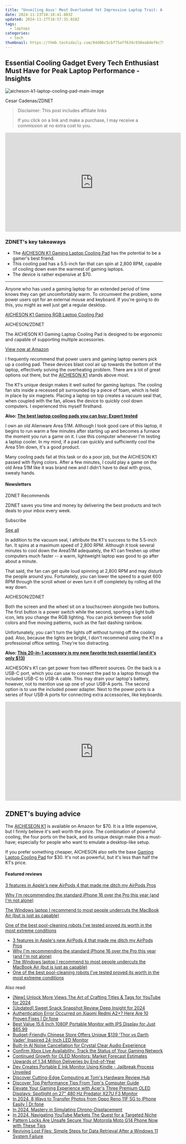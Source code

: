 ```yaml
---
title: "Unveiling Asus' Most Overlooked Yet Impressive Laptop Trait: A Hidden Gem for Tech Enthusiasts"
date: 2024-11-23T18:18:41.803Z
updated: 2024-11-27T18:57:35.028Z
tags:
  - laptops
categories:
  - tech
thumbnail: https://thmb.techidaily.com/84d0bc5cbf75aff634c938ea8def6c75418d8f0746613af42a2c779a9073e228.jpg
---
```


## Essential Cooling Gadget Every Tech Enthusiast Must Have for Peak Laptop Performance - Insights

![aicheson-k1-laptop-cooling-pad-main-image](https://www.zdnet.com/a/img/resize/e716f3c9b72cd68472024323fc431256c096b849/2024/08/26/a5142590-3164-46f0-9be3-75e1c04443df/aicheson-k1-laptop-cooling-pad-main-image.jpg?auto=webp&width=1280)

Cesar Cadenas/ZDNET

>  Disclaimer: This post includes affiliate links
>
>  If you click on a link and make a purchase, I may receive a commission at no extra cost to you.
>

<!-- affiliate ads begin -->
<iframe width="560" height="315" src="https://www.youtube.com/embed/aRMCbJxLuwE?si=E5sfJvoqkv1qCMWz&autoplay=1" title="YouTube video player" frameborder="0" allow="accelerometer; autoplay; clipboard-write; encrypted-media; gyroscope; picture-in-picture; web-share" referrerpolicy="strict-origin-when-cross-origin" allowfullscreen></iframe>
<!-- affiliate ads end -->

### ZDNET's key takeaways

* The [AICHESON K1 Gaming Laptop Cooling Pad](https://buy.geni.us/Proxy.ashx?TSID=368250&GR%5FURL=https%3A%2F%2Fwww.amazon.com%2Fdp%2FB0CYSZ14WF%3Ftag%3Dzd-buy-button-20%26ascsubtag%3D%5F%5FCOM%5FCLICK%5FID%5F%5F%7Ca66d2aa2-1632-4ec2-9c68-3ff912b843aa%7Cdtp&dtb=1) has the potential to be a gamer's best friend.
* This cooling pad has a 5.5-inch fan that can spin at 2,800 RPM, capable of cooling down even the warmest of gaming laptops.
* The device is rather expensive at $70.

---

Anyone who has used a gaming laptop for an extended period of time knows they can get uncomfortably warm. To circumvent the problem, some power users opt for an external mouse and keyboard. If you're going to do this, you might as well just get a regular desktop.

[AICHESON K1 Gaming RGB Laptop Cooling Pad](https://buy.geni.us/Proxy.ashx?TSID=368250&GR%5FURL=https%3A%2F%2Fwww.amazon.com%2Fdp%2FB0D2NFLCWY%3FlinkCode%3Dogi%26th%3D1%26psc%3D1%26tag%3Dzd-buy-button-20%26ascsubtag%3D%5F%5FCOM%5FCLICK%5FID%5F%5F%7Ca66d2aa2-1632-4ec2-9c68-3ff912b843aa%7Cdtp&dtb=1) 

AICHESON/ZDNET

The AICHESON K1 Gaming Laptop Cooling Pad is designed to be ergonomic and capable of supporting multiple accessories.

[View now at Amazon](https://buy.geni.us/Proxy.ashx?TSID=368250&GR%5FURL=https%3A%2F%2Fwww.amazon.com%2Fdp%2FB0D2NFLCWY%3FlinkCode%3Dogi%26th%3D1%26psc%3D1%26tag%3Dzd-buy-button-20%26ascsubtag%3D%5F%5FCOM%5FCLICK%5FID%5F%5F%7Ca66d2aa2-1632-4ec2-9c68-3ff912b843aa%7Cdtp&dtb=1) 

I frequently recommend that power users and gaming laptop owners pick up a cooling pad. These devices blast cool air up towards the bottom of the laptop, effectively solving the overheating problem. There are a lot of great options out there, but the [AICHESON K1](https://buy.geni.us/Proxy.ashx?TSID=368250&GR%5FURL=https%3A%2F%2Fwww.amazon.com%2Fdp%2FB0CYSZ14WF%3Ftag%3Dzd-buy-button-20%26ascsubtag%3D%5F%5FCOM%5FCLICK%5FID%5F%5F%7Ca66d2aa2-1632-4ec2-9c68-3ff912b843aa%7Cdtp&dtb=1) stands above most.

The K1's unique design makes it well suited for gaming laptops. The cooling fan sits inside a recessed pit surrounded by a piece of foam, which is held in place by six magnets. Placing a laptop on top creates a vacuum seal that, when coupled with the fan, allows the device to quickly cool down computers. I experienced this myself firsthand.

**Also: [The best laptop cooling pads you can buy: Expert tested](https://www.zdnet.com/home-and-office/best-laptop-cooling-pad/)**

I own an old Alienware Area 51M. Although I took good care of this laptop, it begins to run warm a few minutes after starting up and becomes a furnace the moment you run a game on it. I use this computer whenever I'm testing a laptop cooler. In my mind, if a pad can quickly and sufficiently cool the Area 51m down, it's a good product. 

Many cooling pads fail at this task or do a poor job, but the AICHESON K1 passed with flying colors. After a few minutes, I could play a game on the old Area 51M like it was brand new and I didn't have to deal with gross, sweaty hands.

#### Newsletters

ZDNET Recommends

ZDNET saves you time and money by delivering the best products and tech deals to your inbox every week.

 Subscribe

[See all](https://www.zdnet.com/newsletters/)

In addition to the vacuum seal, I attribute the K1's success to the 5.5-inch fan. It spins at a maximum speed of 2,800 RPM. Although it took several minutes to cool down the Area51M adequately, the K1 can freshen up other computers much faster -- a warm, lightweight laptop was good to go after about a minute. 

That said, the fan can get quite loud spinning at 2,800 RPM and may disturb the people around you. Fortunately, you can lower the speed to a quiet 600 RPM through the scroll wheel or even turn it off completely by rolling all the way down.

AICHESON/ZDNET

Both the screen and the wheel sit on a touchscreen alongside two buttons. The first button is a power switch while the second, sporting a light bulb icon, lets you change the RGB lighting. You can pick between five solid colors and five moving patterns, such as the fast dashing rainbow.

Unfortunately, you can't turn the lights off without turning off the cooling pad. Also, because the lights are bright, I don't recommend using the K1 in a professional office setting. They're too distracting.

**Also: [This 20-in-1 accessory is my new favorite tech essential (and it's only $13)](https://www.zdnet.com/article/this-20-in-1-accessory-kit-is-my-new-favorite-tech-essential-and-its-only-13/)**

AICHESON's K1 can get power from two different sources. On the back is a USB-C port, which you can use to connect the pad to a laptop through the included USB-C to USB-A cable. This may drain your laptop's battery, however, not to mention use up one of your USB-A ports. The second option is to use the included power adapter. Next to the power ports is a series of four USB-A ports for connecting extra accessories, like keyboards. 

<!-- affiliate ads begin -->
<iframe width="560" height="315" src="https://www.youtube.com/embed/JNxZ4Z6BVCg?si=522oz1OPSQDhNYWT&autoplay=1" title="YouTube video player" frameborder="0" allow="accelerometer; autoplay; clipboard-write; encrypted-media; gyroscope; picture-in-picture; web-share" referrerpolicy="strict-origin-when-cross-origin" allowfullscreen></iframe>
<!-- affiliate ads end -->

## ZDNET's buying advice

The [AICHESEON K1](https://buy.geni.us/Proxy.ashx?TSID=368250&GR%5FURL=https%3A%2F%2Fwww.amazon.com%2Fdp%2FB0CYSZ14WF%3Ftag%3Dzd-buy-button-20%26ascsubtag%3D%5F%5FCOM%5FCLICK%5FID%5F%5F%7Ca66d2aa2-1632-4ec2-9c68-3ff912b843aa%7Cdtp&dtb=1) is available on Amazon for $70\. It is a little expensive, but I firmly believe it's well worth the price. The combination of powerful cooling, the four ports on the back, and its unique design make this a must-have; especially for people who want to emulate a desktop-like setup.

If you prefer something cheaper, AICHESON also sells the base [Gaming Laptop Cooling Pad](https://buy.geni.us/Proxy.ashx?TSID=368250&GR%5FURL=https%3A%2F%2Fwww.amazon.com%2Fdp%2FB0D2NFLCWY%3Ftag%3Dzd-buy-button-20%26ascsubtag%3D%5F%5FCOM%5FCLICK%5FID%5F%5F%7Ca66d2aa2-1632-4ec2-9c68-3ff912b843aa%7Cdtp&dtb=1) for $30\. It's not as powerful, but it's less than half the K1's price.

#### Featured reviews

[3 features in Apple's new AirPods 4 that made me ditch my AirPods Pros](https://www.zdnet.com/article/3-features-in-apples-new-airpods-4-that-made-me-ditch-my-airpods-pros/ "3 features in Apple's new AirPods 4 that made me ditch my AirPods Pros")

[Why I'm recommending the standard iPhone 16 over the Pro this year (and I'm not alone)](https://www.zdnet.com/article/why-im-recommending-the-standard-iphone-16-over-the-pro-this-year-and-im-not-alone/ "Why I'm recommending the standard iPhone 16 over the Pro this year (and I'm not alone)")

[The Windows laptop I recommend to most people undercuts the MacBook Air (but is just as capable)](https://www.zdnet.com/article/the-windows-laptop-i-recommend-to-most-people-undercuts-the-macbook-air-but-is-just-as-capable/ "The Windows laptop I recommend to most people undercuts the MacBook Air (but is just as capable)")

[One of the best pool-cleaning robots I've tested proved its worth in the most extreme conditions](https://www.zdnet.com/article/one-of-the-best-pool-cleaning-robots-ive-tested-proved-its-worth-in-the-most-extreme-conditions/ "One of the best pool-cleaning robots I've tested proved its worth in the most extreme conditions")

* [3 features in Apple's new AirPods 4 that made me ditch my AirPods Pros](https://www.zdnet.com/article/3-features-in-apples-new-airpods-4-that-made-me-ditch-my-airpods-pros/ "3 features in Apple's new AirPods 4 that made me ditch my AirPods Pros")
* [Why I'm recommending the standard iPhone 16 over the Pro this year (and I'm not alone)](https://www.zdnet.com/article/why-im-recommending-the-standard-iphone-16-over-the-pro-this-year-and-im-not-alone/ "Why I'm recommending the standard iPhone 16 over the Pro this year (and I'm not alone)")
* [The Windows laptop I recommend to most people undercuts the MacBook Air (but is just as capable)](https://www.zdnet.com/article/the-windows-laptop-i-recommend-to-most-people-undercuts-the-macbook-air-but-is-just-as-capable/ "The Windows laptop I recommend to most people undercuts the MacBook Air (but is just as capable)")
* [One of the best pool-cleaning robots I've tested proved its worth in the most extreme conditions](https://www.zdnet.com/article/one-of-the-best-pool-cleaning-robots-ive-tested-proved-its-worth-in-the-most-extreme-conditions/ "One of the best pool-cleaning robots I've tested proved its worth in the most extreme conditions")

<ins class="adsbygoogle"
     style="display:block"
     data-ad-format="autorelaxed"
     data-ad-client="ca-pub-7571918770474297"
     data-ad-slot="1223367746"></ins>

<ins class="adsbygoogle"
     style="display:block"
     data-ad-client="ca-pub-7571918770474297"
     data-ad-slot="8358498916"
     data-ad-format="auto"
     data-full-width-responsive="true"></ins>

<span class="atpl-alsoreadstyle">Also read:</span>
<div><ul>
<li><a href="https://youtube-sure.techidaily.com/nlock-more-views-the-art-of-crafting-titles-and-tags-for-youtube-for-2024/"><u>[New] Unlock More Views The Art of Crafting Titles & Tags for YouTube for 2024</u></a></li>
<li><a href="https://digital-screen-recording.techidaily.com/updated-sweet-snack-snapshot-review-deep-insight-for-2024/"><u>[Updated] Sweet Snack Snapshot Review Deep Insight for 2024</u></a></li>
<li><a href="https://howto.techidaily.com/authentication-error-occurred-on-xiaomi-redmi-a2plus-here-are-10-proven-fixes-drfone-by-drfone-fix-android-problems-fix-android-problems/"><u>Authentication Error Occurred on Xiaomi Redmi A2+? Here Are 10 Proven Fixes | Dr.fone</u></a></li>
<li><a href="https://hardware-reviews.techidaily.com/best-value-156-inch-1080p-portable-monitor-with-ips-display-for-just-6599/"><u>Best Value 15.6 Inch 1080P Portable Monitor with IPS Display for Just $65.99</u></a></li>
<li><a href="https://hardware-reviews.techidaily.com/budget-friendly-chinese-store-offers-unique-139-thor-vs-darth-vader-inspired-24-inch-led-monitor/"><u>Budget-Friendly Chinese Store Offers Unique $139 'Thor vs Darth Vader' Inspired 24-Inch LED Monitor</u></a></li>
<li><a href="https://hardware-reviews.techidaily.com/built-in-ai-noise-cancellation-for-crystal-clear-audio-experience/"><u>Built-In AI Noise Cancellation for Crystal Clear Audio Experience</u></a></li>
<li><a href="https://win-answers.techidaily.com/confirm-xbox-live-availability-track-the-status-of-your-gaming-network/"><u>Confirm Xbox Live Availability: Track the Status of Your Gaming Network</u></a></li>
<li><a href="https://hardware-reviews.techidaily.com/continued-growth-for-oled-monitors-market-forecast-estimates-upwards-of-134-million-deliveries-by-end-of-year/"><u>Continued Growth for OLED Monitors: Market Forecast Estimates Upwards of 1.34 Million Deliveries by End-of-Year</u></a></li>
<li><a href="https://hardware-reviews.techidaily.com/dev-creates-portable-e-ink-monitor-using-kindle-jailbreak-process-unveiled/"><u>Dev Creates Portable E Ink Monitor Using Kindle - Jailbreak Process Unveiled</u></a></li>
<li><a href="https://hardware-reviews.techidaily.com/discover-cutting-edge-computing-at-toms-hardware-review-hub/"><u>Discover Cutting-Edge Computing at Tom's Hardware Review Hub</u></a></li>
<li><a href="https://hardware-reviews.techidaily.com/discover-top-performance-tips-from-toms-computer-guide/"><u>Discover Top Performance Tips From Tom's Computer Guide</u></a></li>
<li><a href="https://hardware-reviews.techidaily.com/elevate-your-gaming-experience-with-acers-three-premium-oled-displays-spotlight-on-27-480-hz-predator-x27u-f3-monitor/"><u>Elevate Your Gaming Experience with Acer's Three Premium OLED Displays: Spotlight on 27” 480 Hz Predator X27U F3 Monitor</u></a></li>
<li><a href="https://android-transfer.techidaily.com/in-2024-8-ways-to-transfer-photos-from-oppo-reno-11f-5g-to-iphone-easily-drfone-by-drfone-transfer-from-android-transfer-from-android/"><u>In 2024, 8 Ways to Transfer Photos from Oppo Reno 11F 5G to iPhone Easily | Dr.fone</u></a></li>
<li><a href="https://extra-skills.techidaily.com/in-2024-mastery-in-simulating-chrono-displacement/"><u>In 2024, Mastery in Simulating Chrono-Displacement</u></a></li>
<li><a href="https://youtube-blog.techidaily.com/24-navigating-youtube-markets-the-quest-for-a-targeted-niche/"><u>In 2024, Navigating YouTube Markets The Quest for a Targeted Niche</u></a></li>
<li><a href="https://android-unlock.techidaily.com/pattern-locks-are-unsafe-secure-your-motorola-moto-g14-phone-now-with-these-tips-by-drfone-android/"><u>Pattern Locks Are Unsafe Secure Your Motorola Moto G14 Phone Now with These Tips</u></a></li>
<li><a href="https://win-lab.techidaily.com/reviving-lost-files-simple-steps-for-data-retrieval-after-a-windows-11-system-failure/"><u>Reviving Lost Files: Simple Steps for Data Retrieval After a Windows 11 System Failure</u></a></li>
</ul></div>


